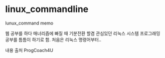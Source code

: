 # linux_commandline
lunux_command memo

웹 공부를 하다 매너리즘에 빠질 때 기분전환 할겸 관심있던 리눅스 시스템 프로그래밍 공부를 틈틈이 하기로 함. 
처음은 리눅스 명령어부터..

내용 출처 ProgCoach4U
